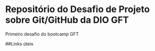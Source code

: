 # Repositório do Desafio de Projeto sobre Git/GitHub da DIO GFT
Primeiro desafio do bootcamp GFT 

##Links úteis

